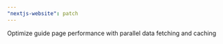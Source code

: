 ```yaml
---
"nextjs-website": patch
---
```


Optimize guide page performance with parallel data fetching and caching
